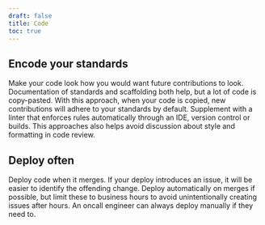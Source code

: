 ```yaml
---
draft: false
title: Code
toc: true
---
```


## Encode your standards

Make your code look how you would want future contributions to look. Documentation of standards and scaffolding both help, but a lot of code is copy-pasted.
With this approach, when your code is copied, new contributions will adhere to your standards by default.
Supplement with a linter that enforces rules automatically through an IDE, version control or builds.
This approaches also helps avoid discussion about style and formatting in code review.

## Deploy often

Deploy code when it merges.
If your deploy introduces an issue, it will be easier to identify the offending change.
Deploy automatically on merges if possible, but limit these to business hours to avoid unintentionally creating issues after hours.
An oncall engineer can always deploy manually if they need to.
